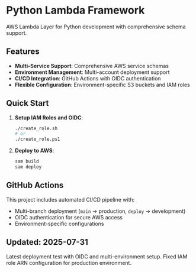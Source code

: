 # Python Lambda Framework

AWS Lambda Layer for Python development with comprehensive schema support.

## Features

- **Multi-Service Support**: Comprehensive AWS service schemas
- **Environment Management**: Multi-account deployment support
- **CI/CD Integration**: GitHub Actions with OIDC authentication
- **Flexible Configuration**: Environment-specific S3 buckets and IAM roles

## Quick Start

1. **Setup IAM Roles and OIDC**:
   ```bash
   ./create_role.sh
   # or
   ./create_role.ps1
   ```

2. **Deploy to AWS**:
   ```bash
   sam build
   sam deploy
   ```

## GitHub Actions

This project includes automated CI/CD pipeline with:
- Multi-branch deployment (`main` → production, `deploy` → development)
- OIDC authentication for secure AWS access
- Environment-specific configurations

## Updated: 2025-07-31

Latest deployment test with OIDC and multi-environment setup.
Fixed IAM role ARN configuration for production environment.